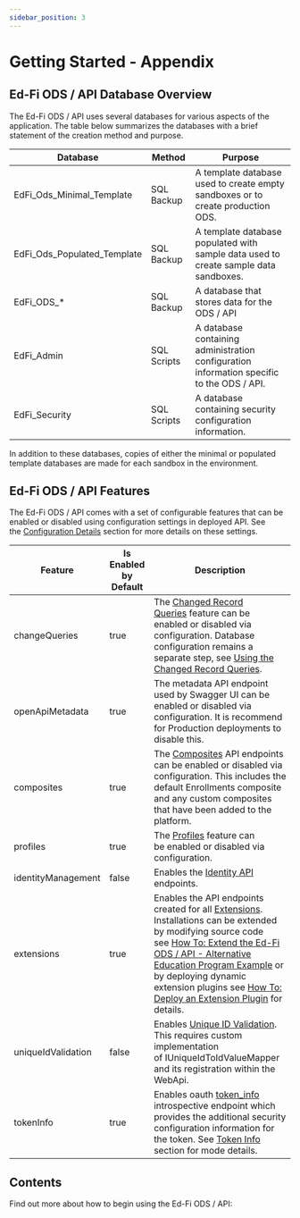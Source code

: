 ```yaml
---
sidebar_position: 3
---
```


# Getting Started - Appendix

## Ed-Fi ODS / API Database Overview

The Ed-Fi ODS / API uses several databases for various aspects of the
application. The table below summarizes the databases with a brief statement of
the creation method and purpose.

| Database | Method | Purpose |
| --- | --- | --- |
| EdFi\_Ods\_Minimal\_Template | SQL Backup | A template database used to create empty sandboxes or to create production ODS. |
| EdFi\_Ods\_Populated\_Template | SQL Backup | A template database populated with sample data used to create sample data sandboxes. |
| EdFi\_ODS\_\* | SQL Backup | A database that stores data for the ODS / API |
| EdFi\_Admin | SQL Scripts | A database containing administration configuration information specific to the ODS / API. |
| EdFi\_Security | SQL Scripts | A database containing security configuration information. |

In addition to these databases, copies of either the minimal or populated
template databases are made for each sandbox in the environment.

## Ed-Fi ODS / API Features

The Ed-Fi ODS / API comes with a set of configurable features that can be
enabled or disabled using configuration settings in deployed API. See
the [Configuration
Details](../platform-dev-guide/configuration/configuration-details.md) section
for more details on these settings.

| Feature | Is Enabled by Default | Description |
| --- | --- | --- |
| changeQueries | true | The [Changed Record Queries](../platform-dev-guide/features/changed-record-queries.md) feature can be enabled or disabled via configuration. Database configuration remains a separate step, see [Using the Changed Record Queries](../client-developers-guide/using-the-changed-record-queries.md). |
| openApiMetadata | true | The metadata API endpoint used by Swagger UI can be enabled or disabled via configuration. It is recommend for Production deployments to disable this. |
| composites | true | The [Composites](../platform-dev-guide/extensibility-customization/api-composite-resources.md) API endpoints can be enabled or disabled via configuration. This includes the default Enrollments composite and any custom composites that have been added to the platform. |
| profiles | true | The [Profiles](../platform-dev-guide/security/api-profiles.md) feature can be enabled or disabled via configuration. |
| identityManagement | false | Enables the [Identity API](../technical-articles/identities-api.md) endpoints. |
| extensions | true | Enables the API endpoints created for all [Extensions](../platform-dev-guide/extensibility-customization/extending-the-ods-api-data-model.md). Installations can be extended by modifying source code see [How To: Extend the Ed-Fi ODS / API - Alternative Education Program Example](../how-to-guides/how-to-extend-the-ed-fi-ods-api-alternative-education-program-example.md) or by deploying dynamic extension plugins see [How To: Deploy an Extension Plugin](../how-to-guides/how-to-deploy-an-extension-plugin.md) for details. |
| uniqueIdValidation | false | Enables [Unique ID Validation](../technical-articles/unique-id-system-integration.md). This requires custom implementation of IUniqueIdToIdValueMapper and its registration within the WebApi. |
| tokenInfo | true | Enables oauth [token\_info](https://tools.ietf.org/html/rfc7662#section-2) introspective endpoint which provides the additional security configuration information for the token. See [Token Info](https://edfi.atlassian.net/wiki/display/ODSAPIS3V71/Authorization#Authorization-tokeninfo) section for mode details. |

## Contents

Find out more about how to begin using the Ed-Fi ODS / API:
